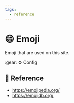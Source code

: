 ```yaml
---
tags:
  - reference
---
```

# :smile: Emoji

Emoji that are used on this site.

\:gear\: :gear: Config

## :link: Reference

- <https://emojipedia.org/>
- <https://emojidb.org/>
